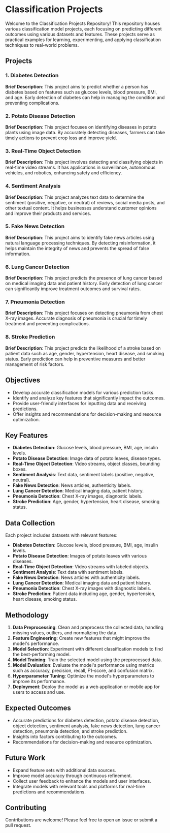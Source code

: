 # Classification Projects

Welcome to the Classification Projects Repository! This repository houses various classification model projects, each focusing on predicting different outcomes using various datasets and features. These projects serve as practical examples for learning, experimenting, and applying classification techniques to real-world problems.

## Projects

### 1. Diabetes Detection
**Brief Description**: This project aims to predict whether a person has diabetes based on features such as glucose levels, blood pressure, BMI, and age. Early detection of diabetes can help in managing the condition and preventing complications.

### 2. Potato Disease Detection
**Brief Description**: This project focuses on identifying diseases in potato plants using image data. By accurately detecting diseases, farmers can take timely actions to prevent crop loss and improve yield.

### 3. Real-Time Object Detection
**Brief Description**: This project involves detecting and classifying objects in real-time video streams. It has applications in surveillance, autonomous vehicles, and robotics, enhancing safety and efficiency.

### 4. Sentiment Analysis
**Brief Description**: This project analyzes text data to determine the sentiment (positive, negative, or neutral) of reviews, social media posts, and other textual content. It helps businesses understand customer opinions and improve their products and services.

### 5. Fake News Detection
**Brief Description**: This project aims to identify fake news articles using natural language processing techniques. By detecting misinformation, it helps maintain the integrity of news and prevents the spread of false information.

### 6. Lung Cancer Detection
**Brief Description**: This project predicts the presence of lung cancer based on medical imaging data and patient history. Early detection of lung cancer can significantly improve treatment outcomes and survival rates.

### 7. Pneumonia Detection
**Brief Description**: This project focuses on detecting pneumonia from chest X-ray images. Accurate diagnosis of pneumonia is crucial for timely treatment and preventing complications.

### 8. Stroke Prediction
**Brief Description**: This project predicts the likelihood of a stroke based on patient data such as age, gender, hypertension, heart disease, and smoking status. Early prediction can help in preventive measures and better management of risk factors.

## Objectives
- Develop accurate classification models for various prediction tasks.
- Identify and analyze key features that significantly impact the outcomes.
- Provide user-friendly interfaces for inputting data and receiving predictions.
- Offer insights and recommendations for decision-making and resource optimization.

## Key Features
- **Diabetes Detection**: Glucose levels, blood pressure, BMI, age, insulin levels.
- **Potato Disease Detection**: Image data of potato leaves, disease types.
- **Real-Time Object Detection**: Video streams, object classes, bounding boxes.
- **Sentiment Analysis**: Text data, sentiment labels (positive, negative, neutral).
- **Fake News Detection**: News articles, authenticity labels.
- **Lung Cancer Detection**: Medical imaging data, patient history.
- **Pneumonia Detection**: Chest X-ray images, diagnostic labels.
- **Stroke Prediction**: Age, gender, hypertension, heart disease, smoking status.

## Data Collection
Each project includes datasets with relevant features:
- **Diabetes Detection**: Glucose levels, blood pressure, BMI, age, insulin levels.
- **Potato Disease Detection**: Images of potato leaves with various diseases.
- **Real-Time Object Detection**: Video streams with labeled objects.
- **Sentiment Analysis**: Text data with sentiment labels.
- **Fake News Detection**: News articles with authenticity labels.
- **Lung Cancer Detection**: Medical imaging data and patient history.
- **Pneumonia Detection**: Chest X-ray images with diagnostic labels.
- **Stroke Prediction**: Patient data including age, gender, hypertension, heart disease, smoking status.

## Methodology
1. **Data Preprocessing**: Clean and preprocess the collected data, handling missing values, outliers, and normalizing the data.
2. **Feature Engineering**: Create new features that might improve the model's performance.
3. **Model Selection**: Experiment with different classification models to find the best-performing model.
4. **Model Training**: Train the selected model using the preprocessed data.
5. **Model Evaluation**: Evaluate the model's performance using metrics such as accuracy, precision, recall, F1-score, and confusion matrix.
6. **Hyperparameter Tuning**: Optimize the model's hyperparameters to improve its performance.
7. **Deployment**: Deploy the model as a web application or mobile app for users to access and use.

## Expected Outcomes
- Accurate predictions for diabetes detection, potato disease detection, object detection, sentiment analysis, fake news detection, lung cancer detection, pneumonia detection, and stroke prediction.
- Insights into factors contributing to the outcomes.
- Recommendations for decision-making and resource optimization.

## Future Work
- Expand feature sets with additional data sources.
- Improve model accuracy through continuous refinement.
- Collect user feedback to enhance the models and user interfaces.
- Integrate models with relevant tools and platforms for real-time predictions and recommendations.

## Contributing
Contributions are welcome! Please feel free to open an issue or submit a pull request.
